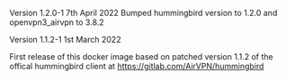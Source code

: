 Version 1.2.0-1 7th April 2022
  Bumped hummingbird version to 1.2.0 and openvpn3_airvpn to 3.8.2 

Version 1.1.2-1 1st March 2022

  First release of this docker image based on patched version 1.1.2 of the offical hummingbird client
  at https://gitlab.com/AirVPN/hummingbird
